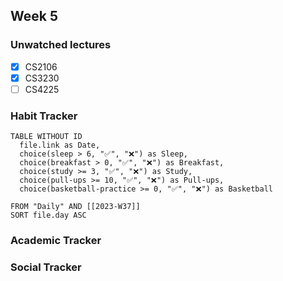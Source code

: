 Week 5
---
### Unwatched lectures
- [x] CS2106
- [x] CS3230
- [ ] CS4225

### Habit Tracker

```dataview
TABLE WITHOUT ID
  file.link as Date,
  choice(sleep > 6, "✅", "❌") as Sleep,
  choice(breakfast > 0, "✅", "❌") as Breakfast,
  choice(study >= 3, "✅", "❌") as Study,
  choice(pull-ups >= 10, "✅", "❌") as Pull-ups,
  choice(basketball-practice >= 0, "✅", "❌") as Basketball
  
FROM "Daily" AND [[2023-W37]]
SORT file.day ASC
```

### Academic Tracker


### Social Tracker

